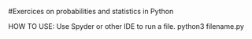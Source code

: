 #Exercices on probabilities and statistics in Python

HOW TO USE:
Use Spyder or other IDE to run a file.
python3 filename.py
